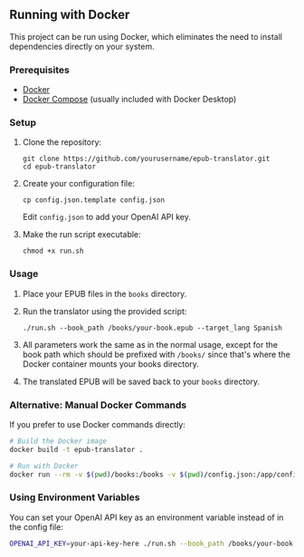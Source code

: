 ## Running with Docker

This project can be run using Docker, which eliminates the need to install dependencies directly on your system.

### Prerequisites

- [Docker](https://docs.docker.com/get-docker/)
- [Docker Compose](https://docs.docker.com/compose/install/) (usually included with Docker Desktop)

### Setup

1. Clone the repository:
   ```
   git clone https://github.com/yourusername/epub-translator.git
   cd epub-translator
   ```

2. Create your configuration file:
   ```
   cp config.json.template config.json
   ```
   Edit `config.json` to add your OpenAI API key.

3. Make the run script executable:
   ```
   chmod +x run.sh
   ```

### Usage

1. Place your EPUB files in the `books` directory.

2. Run the translator using the provided script:
   ```
   ./run.sh --book_path /books/your-book.epub --target_lang Spanish
   ```

3. All parameters work the same as in the normal usage, except for the book path which should be prefixed with `/books/` since that's where the Docker container mounts your books directory.

4. The translated EPUB will be saved back to your `books` directory.

### Alternative: Manual Docker Commands

If you prefer to use Docker commands directly:

```bash
# Build the Docker image
docker build -t epub-translator .

# Run with Docker
docker run --rm -v $(pwd)/books:/books -v $(pwd)/config.json:/app/config.json epub-translator --book_path /books/your-book.epub --target_lang Spanish
```

### Using Environment Variables

You can set your OpenAI API key as an environment variable instead of in the config file:

```bash
OPENAI_API_KEY=your-api-key-here ./run.sh --book_path /books/your-book.epub
```
